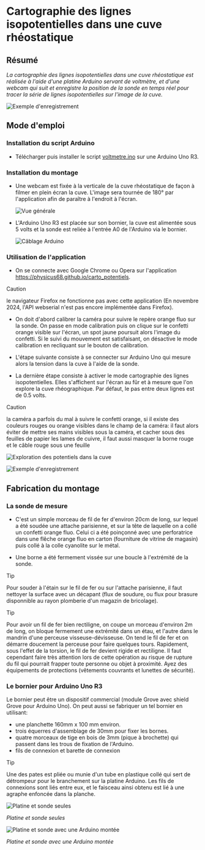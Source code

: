 # Cartographie des lignes isopotentielles dans une cuve rhéostatique

## Résumé

_La cartographie des lignes isopotentielles dans une cuve rhéostatique est réalisée à l'aide d'une platine Arduino servant de voltmètre, et d'une webcam qui suit et enregistre la position de la sonde en temps réel pour tracer la série de lignes isopotentielles sur l'image de la cuve._ 

![Exemple d'enregistrement](photos/ecran_vue_spot.jpg)


## Mode d'emploi

### Installation du script Arduino 

- Télécharger puis installer le script [voltmetre.ino](https://github.com/physicus68/carto_potentiels/blob/main/arduino/voltmetre/voltmetre.ino) sur une Arduino Uno R3.

### Installation du montage
- Une webcam est fixée à la verticale de la cuve rhéostatique de façon à filmer en plein écran la cuve. L'image sera tournée de 180° par l'application afin de paraître à l'endroit à l'écran.

  ![Vue générale](photos/vue_generale.jpg)

- L'Arduino Uno R3 est placée sur son bornier, la cuve est alimentée sous 5 volts et la sonde est reliée à l'entrée A0 de l'Arduino via le bornier.

  ![Câblage Arduino](photos/vue_arduino.jpg)
  
### Utilisation de l'application
- On se connecte avec Google Chrome ou Opera sur l'application https://physicus68.github.io/carto_potentiels.

> [!CAUTION]
> le navigateur Firefox ne fonctionne pas avec cette application (En novembre 2024, l'API webserial n'est pas encore implémentée dans Firefox).

- On doit d'abord calibrer la caméra pour suivre le repère orange fluo sur la sonde. On passe en mode calibration puis on clique sur le confetti orange visible sur l'écran, un spot jaune poursuit alors l'image du confetti. Si le suivi du mouvement est satisfaisant, on désactive le mode calibration en recliquant sur le bouton de calibration.

- L'étape suivante consiste à se connecter sur Arduino Uno qui mesure alors la tension dans la cuve à l'aide de la sonde.

- La dernière étape consiste à activer le mode cartographie des lignes isopotentielles. Elles s'affichent sur l'écran au fûr et à mesure que l'on explore la cuve rhéographique. Par défaut, le pas entre deux lignes est de 0.5 volts.

> [!CAUTION]
> la caméra a parfois du mal à suivre le confetti orange, si il existe des couleurs rouges ou orange visibles dans le champ de la caméra: il faut alors éviter de mettre ses mains visibles sous la caméra, et cacher sous des feuilles de papier les lames de cuivre, il faut aussi masquer la borne rouge et le câble rouge sous une feuille

  ![Exploration des potentiels dans la cuve](photos/vue_cuve_durant_scan.jpg)

  ![Exemple d'enregistrement](photos/ecran_vue_spot.jpg)
  

## Fabrication du montage

### La sonde de mesure

- C'est un simple morceau de fil de fer d'environ 20cm de long, sur lequel a été soudée une attache parisienne, et sur la tête de laquelle on a collé un confetti orange fluo. Celui ci a été poinçonné avec une perforatrice dans une flêche orange fluo en carton (fourniture de vitrine de magasin) puis collé à la colle cyanolite sur le métal.
  
- Une borne a été fermement vissée sur une boucle à l'extrémité de la sonde.
  
> [!TIP]
> Pour souder à l'étain sur le fil de fer ou sur l'attache parisienne, il faut nettoyer la surface avec un décapant (flux de soudure, ou flux pour brasure disponnible au rayon plomberie d'un magazin de bricolage). 

> [!TIP]
> Pour avoir un fil de fer bien rectiligne, on coupe un morceau d'environ 2m de long, on bloque fermement une extrémité dans un étau, et l'autre dans le mandrin d'une perceuse visseuse-dévisseuse. On tend le fil de fer et on démarre doucement la perceuse  pour faire quelques tours. Rapidement, sous l'effet de la torsion, le fil de fer devient rigide et rectiligne. Il faut cependant faire très attention lors de cette opération au risque de rupture du fil qui pourrait frapper toute personne ou objet à proximité. Ayez des équipements de protections (vêtements couvrants et lunettes de sécurité).

### Le bornier pour Arduino Uno R3

Le bornier peut être un dispositif commercial (module Grove avec shield Grove pour Arduino Uno). On peut aussi se fabriquer un tel bornier en utilisant:

- une planchette 160mm x 100 mm environ.
- trois équerres d'assemblage de 30mm pour fixer les bornes.
- quatre morceaux de tige en bois de 3mm (pique à brochette) qui passent dans les trous de fixation de l'Arduino.
- fils de connexion et barette de connexion

> [!TIP]
> Une des pates est pliée ou munie d'un tube en plastique collé qui sert de détrompeur pour le branchement sur la platine Arduino. Les fils de connexions sont liés entre eux, et le faisceau ainsi obtenu est lié à une agraphe enfoncée dans la planche.
  
![Platine et sonde seules](photos/platine_seule.jpg)

*Platine et sonde seules*



![Platine et sonde avec une Arduino montée](photos/platine_avec_arduino.jpg)

*Platine et sonde avec une Arduino montée*
 


